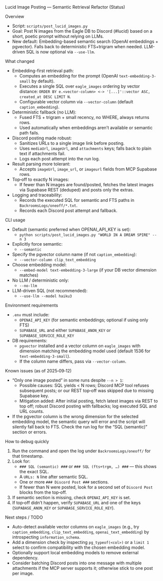 Lucid Image Posting — Semantic Retrieval Refactor (Status)

Overview
- Script: `scripts/post_lucid_images.py`
- Goal: Post N images from the Eagle DB to Discord (#lucid) based on a short, poetic prompt without relying on LLMs.
- New default: Embedding-based semantic search (OpenAI embeddings + pgvector). Falls back to deterministic FTS+trigram when needed. LLM-driven SQL is now optional via `--use-llm`.

What changed
- Embedding-first retrieval path:
  - Computes an embedding for the prompt (OpenAI `text-embedding-3-small` by default).
  - Executes a single SQL over `eagle_images` ordering by vector distance: `ORDER BY e.<vector-column> <-> '[...]'::vector ASC, created_at DESC LIMIT N`.
  - Configurable vector column via `--vector-column` (default `caption_embedding`).
- Deterministic fallback (no LLM):
  - Fused FTS + trigram + small recency, no WHERE, always returns rows.
  - Used automatically when embeddings aren’t available or semantic path fails.
- Discord posting made robust:
  - Sanitizes URLs to a single image link before posting.
  - Uses `mediaUrl`, `imageUrl`, and `attachments` keys; falls back to plain text if attachments fail.
  - Logs each post attempt into the run log.
- Result parsing more tolerant:
  - Accepts `imageUrl`, `image_url`, or `imageurl` fields from MCP Supabase rows.
- Top‑off to exactly N images:
  - If fewer than N images are found/posted, fetches the latest images via Supabase REST (deduped) and posts only the extras.
- Logging and traceability:
  - Records the executed SQL for semantic and FTS paths in `BackroomsLogs/oneoff/*.txt`.
  - Records each Discord post attempt and fallback.

CLI usage
- Default (semantic preferred when OPENAI_API_KEY is set):
  - `python scripts/post_lucid_images.py "WORLD IN A DREAM SPIRE" --n 3`
- Explicitly force semantic:
  - `--semantic`
- Specify the pgvector column name (if not `caption_embedding`):
  - `--vector-column clip_text_embedding`
- Choose embedding model:
  - `--embed-model text-embedding-3-large` (if your DB vector dimension matches)
- No LLM / deterministic only:
  - `--no-llm`
- LLM-driven SQL (not recommended):
  - `--use-llm --model haiku3`

Environment requirements
- `.env` must include:
  - `OPENAI_API_KEY` (for semantic embeddings; optional if using only FTS)
  - `SUPABASE_URL` and either `SUPABASE_ANON_KEY` or `SUPABASE_SERVICE_ROLE_KEY`
- DB requirements:
  - `pgvector` installed and a vector column on `eagle_images` with dimension matching the embedding model used (default 1536 for `text-embedding-3-small`).
  - If the column name differs, pass via `--vector-column`.

Known issues (as of 2025‑09‑12)
- “Only one image posted” in some runs despite `--n > 1`:
  - Possible causes: SQL yields < N rows; Discord MCP tool refuses subsequent posts; or our REST top‑off was skipped due to missing Supabase key.
  - Mitigation added: After initial posting, fetch latest images via REST to top off; robust Discord posting with fallbacks; log executed SQL and URL counts.
- If the pgvector column is the wrong dimension for the selected embedding model, the semantic query will error and the script will silently fall back to FTS. Check the run log for the “SQL (semantic)” section or errors.

How to debug quickly
1) Run the command and open the log under `BackroomsLogs/oneoff/` for that timestamp.
2) Look for:
   - `### SQL (semantic) ###` or `### SQL (fts+trgm, …) ###` — this shows the exact SQL.
   - A `URLs: N` line after semantic SQL.
   - One or more `### Discord Post ###` sections.
   - If fewer than N were posted, look for a second set of `Discord Post` blocks from the top‑off.
3) If semantic section is missing, check `OPENAI_API_KEY` is set.
4) If top‑off didn’t happen, verify `SUPABASE_URL` and one of the keys (`SUPABASE_ANON_KEY` or `SUPABASE_SERVICE_ROLE_KEY`).

Next steps / TODO
- Auto-detect available vector columns on `eagle_images` (e.g., try `caption_embedding`, `clip_text_embedding`, `openai_text_embedding`) by introspecting `information_schema`.
- Add a dimension check by inspecting `pg_typeof(<col>)` or a `limit 1` select to confirm compatibility with the chosen embedding model.
- Optionally support local embedding models to remove external dependency.
- Consider batching Discord posts into one message with multiple attachments if the MCP server supports it; otherwise stick to one post per image.

